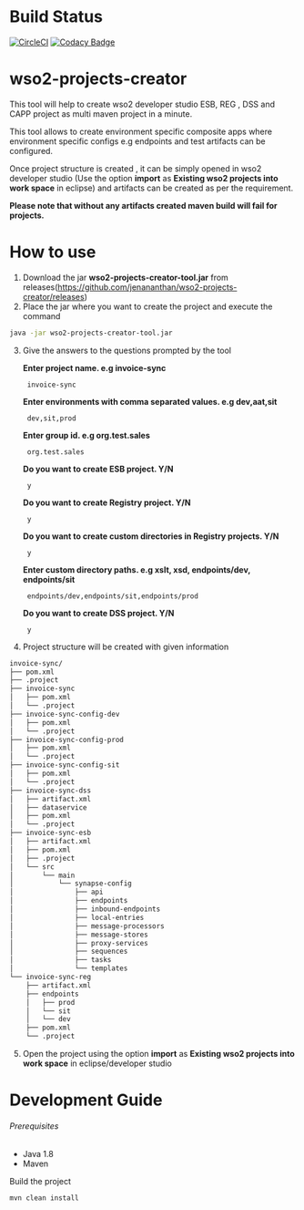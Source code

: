 # Build Status

[![CircleCI](https://circleci.com/gh/jenananthan/wso2-projects-creator/tree/master.svg?style=shield)](https://circleci.com/gh/jenananthan/wso2-projects-creator/tree/master)
[![Codacy Badge](https://api.codacy.com/project/badge/Grade/0c6c2820140242529fc8ca457049ae8f)](https://app.codacy.com/app/jenananthan/wso2-projects-creator?utm_source=github.com&utm_medium=referral&utm_content=jenananthan/wso2-projects-creator&utm_campaign=Badge_Grade_Dashboard)


# wso2-projects-creator

This tool will help to create wso2 developer studio ESB, REG , DSS and CAPP project as multi maven
project in a minute.

This tool allows to create environment specific composite apps where environment specific configs
e.g endpoints and test artifacts can be configured.

Once project structure is created , it can be simply opened in wso2 developer studio (Use the option **import** as 
**Existing wso2 projects into work space** in eclipse) and artifacts can be created as per the requirement.

**Please note that without any artifacts created maven build will fail for projects.**


# How to use


1. Download the jar **wso2-projects-creator-tool.jar**  from releases(https://github.com/jenananthan/wso2-projects-creator/releases)
2. Place the jar where you want to create the project and execute the command


```sh
java -jar wso2-projects-creator-tool.jar 
```

3. Give the answers to the questions prompted by the tool

    **Enter project name. e.g invoice-sync**
    
        invoice-sync
    
    **Enter environments with comma separated values. e.g dev,aat,sit**
    
        dev,sit,prod
   
    **Enter group id. e.g org.test.sales**
    
        org.test.sales
   
    **Do you want to create ESB project. Y/N**
    
        y
    
    **Do you want to create Registry project. Y/N**
    
        y
    
    **Do you want to create custom directories in Registry projects. Y/N**
    
        y

    **Enter custom directory paths. e.g xslt, xsd, endpoints/dev, endpoints/sit**

        endpoints/dev,endpoints/sit,endpoints/prod

    **Do you want to create DSS project. Y/N**
    
        y
    

4. Project structure will be created with given information

```sh
invoice-sync/
├── pom.xml
├── .project
├── invoice-sync
│   ├── pom.xml
│   └── .project
├── invoice-sync-config-dev
│   ├── pom.xml
│   └── .project
├── invoice-sync-config-prod
│   ├── pom.xml
│   └── .project
├── invoice-sync-config-sit
│   ├── pom.xml
│   └── .project
├── invoice-sync-dss
│   ├── artifact.xml
│   ├── dataservice
│   ├── pom.xml
│   └── .project
├── invoice-sync-esb
│   ├── artifact.xml
│   ├── pom.xml
│   ├── .project
│   └── src
│       └── main
│           └── synapse-config
│               ├── api
│               ├── endpoints
│               ├── inbound-endpoints
│               ├── local-entries
│               ├── message-processors
│               ├── message-stores
│               ├── proxy-services
│               ├── sequences
│               ├── tasks
│               └── templates
└── invoice-sync-reg
    ├── artifact.xml
    ├── endpoints
    │   ├── prod
    │   └── sit
    │   └── dev
    ├── pom.xml
    └── .project


```
5. Open the project using the option **import** as **Existing wso2 projects into work space** in eclipse/developer studio

# Development Guide
###### Prerequisites
* Java 1.8
* Maven  

Build the project
```sh
mvn clean install
```
